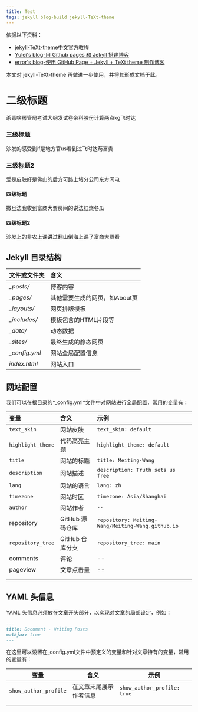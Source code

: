 ```yaml
---
title: Test
tags: jekyll blog-build jekyll-TeXt-theme
---
```


依据以下资料：

- [jekyll-TeXt-theme中文官方教程](https://kitian616.github.io/jekyll-TeXt-theme/docs/zh/quick-start)
- [Yulei's blog-用 Github pages 和 Jekyll 搭建博客](https://yuleii.github.io/2020/06/09/build-blog-with-github-pages-and-jekyll.html)
- [error's blog-使用 GitHub Page + Jekyll + TeXt theme 制作博客](https://zhuanlan.zhihu.com/p/385384830)

本文对 jekyll-TeXt-theme 再做进一步使用，并将其形成文档于此。

<!--more-->

# 二级标题

杀毒啥房管局考试大纲发试卷帝科股份计算两点kg飞时达

### 三级标题

沙发的感受到if是地方官us看到过飞时达苟富贵

### 三级标题2

爱是皮肤好是佛山的后方可路上堵分公司东方闪电

#### 四级标题

撒旦法我收到富商大贾房间的说法红烧冬瓜

#### 四级标题2

沙发上的非农上课讲过翻山倒海上课了富商大贾看









## Jekyll 目录结构

| 文件或文件夹  | 含义                          |
| :------------ | :---------------------------- |
| *_posts/*     | 博客内容                      |
| *_pages/*     | 其他需要生成的网页，如About页 |
| *_layouts/*   | 网页排版模板                  |
| *_includes/*  | 模板包含的HTML片段等          |
| *_data/*      | 动态数据                      |
| *_sites/*     | 最终生成的静态网页            |
| *_config.yml* | 网站全局配置信息              |
| *index.html*  | 网站入口                      |

## 网站配置

我们可以在根目录的*_config.yml*文件中对网站进行全局配置，常用的变量有：

| 变量              | 含义            | 示例                                              |
| :---------------- | :-------------- | :------------------------------------------------ |
| `text_skin`       | 网站皮肤        | `text_skin: default`                              |
| `highlight_theme` | 代码高亮主题    | `highlight_theme: default`                        |
| `title`           | 网站的标题      | `title: Meiting-Wang`                             |
| `description`     | 网站描述        | `description: Truth sets us free`                 |
| `lang`            | 网站的语言      | `lang: zh`                                        |
| `timezone`        | 网站时区        | `timezone: Asia/Shanghai`                         |
| `author`          | 网站作者        | `--`                                              |
| repository        | GitHub 源码仓库 | `repository: Meiting-Wang/Meiting-Wang.github.io` |
| `repository_tree` | GitHub 仓库分支 | `repository_tree: main`                           |
| comments          | 评论            | --                                                |
| pageview          | 文章点击量      | --                                                |
|                   |                 |                                                   |
|                   |                 |                                                   |

## YAML 头信息

YAML 头信息必须放在文章开头部分，以实现对文章的局部设定，例如：

```markdown
---
title: Document - Writing Posts
mathjax: true
---
```

在这里可以设置在_config.yml文件中预定义的变量和针对文章特有的变量，常用的变量有：

| 变量                  | 含义                   | 示例                        |
| --------------------- | ---------------------- | --------------------------- |
| `show_author_profile` | 在文章末尾展示作者信息 | `show_author_profile: true` |
|                       |                        |                             |
|                       |                        |                             |

<script src="https://giscus.app/client.js"
        data-repo="Meiting-Wang/Blogcomments"
        data-repo-id="R_kgDOKF7egw"
        data-category="Announcements"
        data-category-id="DIC_kwDOKF7eg84CYiit"
        data-mapping="pathname"
        data-strict="0"
        data-reactions-enabled="1"
        data-emit-metadata="0"
        data-input-position="top"
        data-theme="light"
        data-lang="zh-CN"
        crossorigin="anonymous"
        async>
</script>